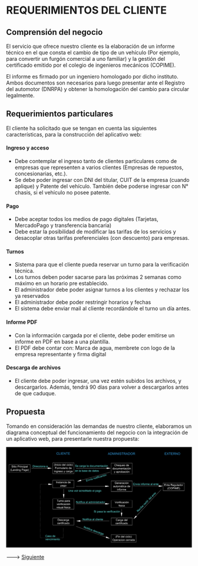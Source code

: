 # REQUERIMIENTOS DEL CLIENTE

## Comprensión del negocio

El servicio que ofrece nuestro cliente es la elaboración de un informe técnico en el que consta el cambio de tipo de un vehículo (Por ejemplo, para convertir un furgón comercial a uno familiar) y la gestión del certificado emitido por el colegio de ingenieros mecánicos (COPIME). 

El informe es firmado por un ingeniero homologado por dicho instituto. Ambos documentos son necesarios para luego presentar ante el Registro del automotor (DNRPA) y obtener la homologación del cambio para circular legalmente.

## Requerimientos particulares

El cliente ha solicitado que se tengan en cuenta las siguientes características, para la construcción del aplicativo web:

#### Ingreso y acceso
+ Debe contemplar el ingreso tanto de clientes particulares como de empresas que representen a varios clientes (Empresas de repuestos, concesionarias, etc.).
+ Se debe poder ingresar con DNI del titular, CUIT de la empresa (cuando aplique) y Patente del vehículo. También debe poderse ingresar con N° chasis, si el vehículo no posee patente.

#### Pago
+ Debe aceptar todos los medios de pago digitales (Tarjetas, MercadoPago y transferencia bancaria)
+ Debe estar la posibilidad de modificar las tarifas de los servicios y desacoplar otras tarifas preferenciales (con descuento) para empresas.

#### Turnos
+ Sistema para que el cliente pueda reservar un turno para la verificación técnica.
+ Los turnos deben poder sacarse para las próximas 2 semanas como máximo en un horario pre establecido.
+ El administrador debe poder asignar turnos a los clientes y rechazar los ya reservados
+ El administrador debe poder restringir horarios y fechas
+ El sistema debe enviar mail al cliente recordándole el turno un día antes.

#### Informe PDF
+ Con la información cargada por el cliente, debe poder emitirse un informe en PDF en base a una plantilla.
+ El PDF debe contar con: Marca de agua, membrete con logo de la empresa representante y firma digital 

#### Descarga de archivos
+ El cliente debe poder ingresar, una vez estén subidos los archivos, y descargarlos. Además, tendrá 90 días para volver a descargarlos antes de que caduque.


## Propuesta

Tomando en consideración las demandas de nuestro cliente, elaboramos un diagrama conceptual del funcionamiento del negocio con la integración de un aplicativo web, para presentarle nuestra propuesta:

<img src="https://github.com/MrHolmes19/certification-system/blob/main/doc/diagrams/diag-propuesta-negocio-dark.png?raw=true" width="1000">


---> [Siguiente](doc/md/proyect_design.md#DISEÑO-ESTRUCTURAL-DEL-PROYECTO)